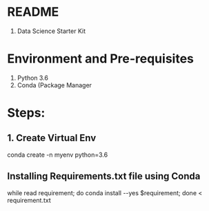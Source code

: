 # README

1. Data Science Starter Kit

# Environment and Pre-requisites

1. Python 3.6
2. Conda (Package Manager

# Steps:

## 1. Create Virtual Env
conda create -n myenv python=3.6

## Installing Requirements.txt file using Conda
while read requirement; do conda install --yes $requirement; done < requirement.txt
